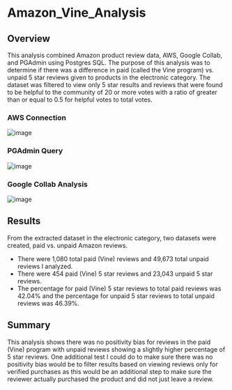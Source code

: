 # Amazon_Vine_Analysis

## Overview

This analysis combined Amazon product review data, AWS, Google Collab, and PGAdmin using Postgres SQL. The purpose of this analysis was to determine if there was a difference in paid (called the Vine program) vs. unpaid 5 star reviews given to products in the electronic category. The dataset was filtered to view only 5 star results and reviews that were found to be helpful to the community of 20 or more votes with a ratio of greater than or equal to 0.5 for helpful votes to total votes.

### AWS Connection
![image](https://user-images.githubusercontent.com/79415699/120951160-322dc380-c716-11eb-9e3d-ba23ed4a2c96.png)


### PGAdmin Query
![image](https://user-images.githubusercontent.com/79415699/120951168-38bc3b00-c716-11eb-8131-b3dbd8eeab77.png)


### Google Collab Analysis
![image](https://user-images.githubusercontent.com/79415699/120951098-19251280-c716-11eb-9338-9fe01d4fab7e.png)


## Results
From the extracted dataset in the electronic category, two datasets were created, paid vs. unpaid Amazon reviews.

- There were 1,080 total paid (Vine) reviews and 49,673 total unpaid reviews I analyzed.
- There were 454 paid (Vine) 5 star reviews and 23,043 unpaid 5 star reviews.
- The percentage for paid (Vine) 5 star reviews to total paid reviews was 42.04% and the percentage for unpaid 5 star reviews to total unpaid reviews was 46.39%.

## Summary
This analysis shows there was no positivity bias for reviews in the paid (Vine) program with unpaid reviews showing a slightly higher percentage of 5 star reviews. One additional test I could do to make sure there was no positivity bias would be to filter results based on viewing reviews only for verified purchases as this would be an additional step to make sure the reviewer actually purchased the product and did not just leave a review.
